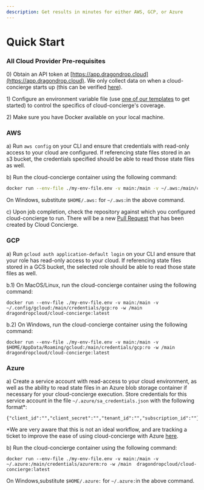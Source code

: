```yaml
---
description: Get results in minutes for either AWS, GCP, or Azure
---
```


# Quick Start

### All Cloud Provider Pre-requisites

0\) Obtain an API token at [https://app.dragondrop.cloud](https://app.dragondrop.cloud). We only collect data on when a cloud-concierge starts up (this can be verified [here](https://github.com/dragondrop-cloud/cloud-concierge/blob/dev/main/internal/implementations/dragon\_drop/http\_dragondrop\_oss\_methods.go)).

1\) Configure an environment variable file (use [one of our templates](https://github.com/dragondrop-cloud/cloud-concierge/tree/dev/examples/environments) to get started) to control the specifics of cloud-concierge's coverage.&#x20;

2\) Make sure you have Docker available on your local machine.

### AWS

a) Run `aws config` on your CLI and ensure that credentials with read-only access to your cloud are configured. If referencing state files stored in an s3 bucket, the credentials specified should be able to read those state files as well.    &#x20;

b) Run the cloud-concierge container using the following command:

```bash
docker run --env-file ./my-env-file.env -v main:/main -v ~/.aws:/main/credentials/aws:ro -w /main  dragondropcloud/cloud-concierge:latest
```

On Windows, substitute `$HOME/.aws:` for `~/.aws:`in the above command.

c) Upon job completion, check the repository against which you configured cloud-concierge to run. There will be a new [Pull Request](how-it-works/pull-request-output.md) that has been created by Cloud Concierge.

### GCP

a) Run `gcloud auth application-default login` on your CLI and ensure that your role has read-only access to your cloud. If referencing state files stored in a GCS bucket, the selected role should be able to read those state files as well.

b.1) On MacOS/Linux, run the cloud-concierge container using the following command:

```
docker run --env-file ./my-env-file.env -v main:/main -v ~/.config/gcloud:/main/credentials/gcp:ro -w /main  dragondropcloud/cloud-concierge:latest
```

b.2) On Windows, run the cloud-concierge container using the following command:

```
docker run --env-file ./my-env-file.env -v main:/main -v $HOME/AppData/Roaming/gcloud:/main/credentials/gcp:ro -w /main  dragondropcloud/cloud-concierge:latest
```

### Azure

a) Create a service account with read-access to your cloud environment, as well as the ability to read state files in an Azure blob storage container if necessary for your cloud-concierge execution. Store credentials for this service account in the file `~/.azure/sa_credentials.json` with the following format\*:

```
{"client_id":"","client_secret":"","tenant_id":"","subscription_id":""}
```

\*We are very aware that this is not an ideal workflow, and are tracking a ticket to improve the ease of using cloud-concierge with Azure [here](https://github.com/dragondrop-cloud/cloud-concierge/issues/41).

b) Run the cloud-concierge container using the following command:

```
docker run --env-file ./my-env-file.env -v main:/main -v ~/.azure:/main/credentials/azurerm:ro -w /main  dragondropcloud/cloud-concierge:latest
```

On Windows,substitute `$HOME/.azure:` for `~/.azure:`in the above command.
